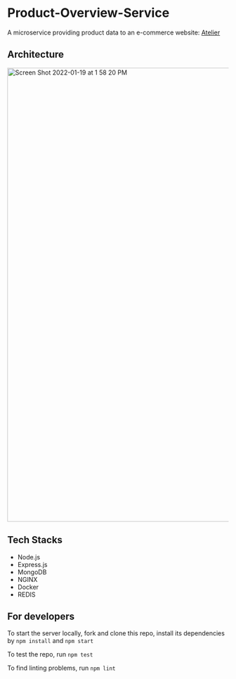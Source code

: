 # Product-Overview-Service

A microservice providing product data to an e-commerce website: [Atelier](https://github.com/tm2838/Atelier)

## Architecture
<img width="1032" alt="Screen Shot 2022-01-19 at 1 58 20 PM" src="https://user-images.githubusercontent.com/43324065/150204631-b26a3b1d-d713-43cc-8178-95695331b1e6.png">

## Tech Stacks
- Node.js
- Express.js
- MongoDB
- NGINX
- Docker
- REDIS

## For developers
To start the server locally, fork and clone this repo, install its dependencies by `npm install` and `npm start`

To test the repo, run `npm test`

To find linting problems, run `npm lint`

